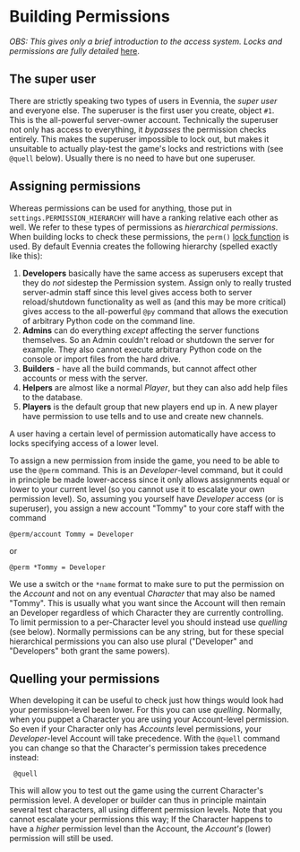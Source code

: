 # Building Permissions


*OBS: This gives only a brief introduction to the access system. Locks and permissions are fully detailed* [here](../../evennia_core/system/locks/Locks).

## The super user

There are strictly speaking two types of users in Evennia, the *super user* and everyone else. The superuser is the first user you create, object `#1`. This is the all-powerful server-owner account.  Technically the superuser not only has access to everything, it *bypasses* the permission checks entirely. This makes the superuser impossible to lock out, but makes it unsuitable to actually play-test the game's locks and restrictions with (see `@quell` below). Usually there is no need to have but one superuser. 

## Assigning permissions

Whereas permissions can be used for anything, those put in `settings.PERMISSION_HIERARCHY` will have a ranking relative each other as well. We refer to these types of permissions as *hierarchical permissions*. When building locks to check these permissions, the `perm()` [lock function](../../evennia_core/system/locks/Locks) is used. By default Evennia creates the following hierarchy (spelled exactly like this):

1. **Developers** basically have the same access as superusers except that they do *not* sidestep the Permission system. Assign only to really trusted server-admin staff since this level gives access both to server reload/shutdown functionality as well as (and this may be more critical) gives access to the all-powerful `@py` command that allows the execution of arbitrary Python code on the command line.
1. **Admins** can do everything *except* affecting the server functions themselves. So an Admin couldn't reload or shutdown the server for example. They also cannot execute arbitrary Python code on the console or import files from the hard drive.
1. **Builders** - have all the build commands, but cannot affect other accounts or mess with the server.
1. **Helpers** are almost like a normal *Player*, but they can also add help files to the database.
1. **Players** is the default group that new players end up in. A new player have permission to use tells and to use and create new channels.

A user having a certain level of permission automatically have access to locks specifying access of a lower level. 

To assign a new permission from inside the game, you need to be able to use the `@perm` command. This is an *Developer*-level command, but it could in principle be made lower-access since it only allows assignments equal or lower to your current level (so you cannot use it to escalate your own permission level).  So, assuming you yourself have *Developer* access (or is superuser), you  assign a new account "Tommy" to your core staff with the command

    @perm/account Tommy = Developer

or

    @perm *Tommy = Developer

We use a switch or the `*name` format to make sure to put the permission on the *Account* and not on any eventual *Character* that may also be named "Tommy". This is usually what you want since the Account will then remain an Developer regardless of which Character they are currently controlling. To limit permission to a per-Character level you should instead use *quelling* (see below). Normally permissions can be any string, but for these special hierarchical permissions you can also use plural ("Developer" and "Developers" both grant the same powers).

## Quelling your permissions

When developing it can be useful to check just how things would look had your permission-level been lower. For this you can use *quelling*.  Normally, when you puppet a Character you are using your Account-level permission. So even if your Character only has *Accounts* level permissions, your *Developer*-level Account will take precedence. With the `@quell` command you can change so that the Character's permission takes precedence instead:

     @quell

This will allow you to test out the game using the current Character's permission level. A developer or builder can thus in principle maintain several test characters, all using different permission levels. Note that you cannot escalate your permissions this way; If the Character happens to have a *higher* permission level than the Account, the *Account's* (lower) permission will still be used. 

